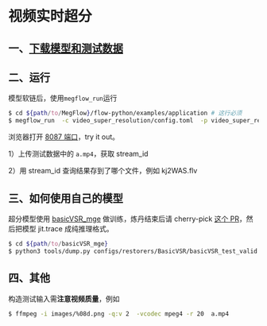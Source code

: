 # 视频实时超分

## 一、[下载模型和测试数据](../../../../docs/download-models.zh.md)

## 二、运行

模型软链后，使用`megflow_run`运行
```bash
$ cd ${path/to/MegFlow}/flow-python/examples/application # 这行必须
$ megflow_run  -c video_super_resolution/config.toml  -p video_super_resolution
```

浏览器打开 [8087 端口](http://10.122.101.175:8087/docs#/default/post_start__url_)，try it out。

1）上传测试数据中的 `a.mp4`，获取 stream_id

2）用 stream_id 查询结果存到了哪个文件，例如 kj2WAS.flv

## 三、如何使用自己的模型

超分模型使用 [basicVSR_mge](https://github.com/Feynman1999/basicVSR_mge) 做训练，炼丹结束后请 cherry-pick  [这个 PR](https://github.com/Feynman1999/basicVSR_mge/pull/6)，然后把模型 jit.trace 成纯推理格式。

```bash
$ cd ${path/to/basicVSR_mge}
$ python3 tools/dump.py configs/restorers/BasicVSR/basicVSR_test_valid.py
```

## 四、其他
构造测试输入需**注意视频质量**，例如
```bash
$ ffmpeg -i images/%08d.png -q:v 2  -vcodec mpeg4 -r 20  a.mp4
```
